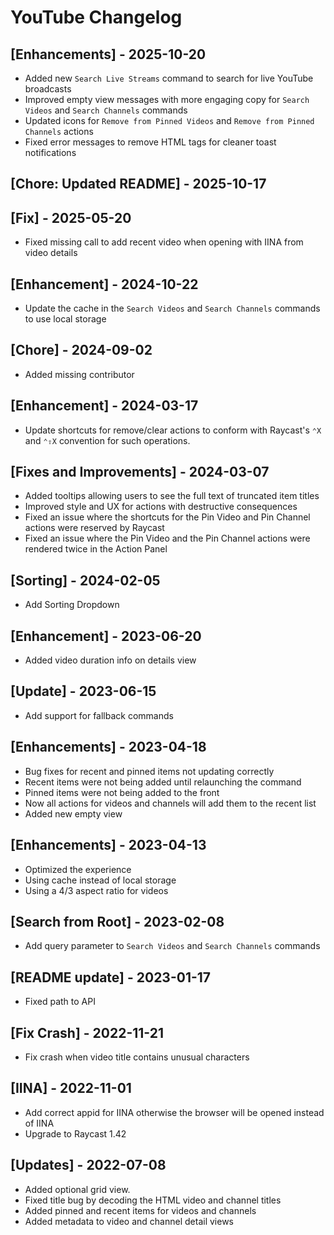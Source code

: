 # YouTube Changelog

## [Enhancements] - 2025-10-20

- Added new `Search Live Streams` command to search for live YouTube broadcasts
- Improved empty view messages with more engaging copy for `Search Videos` and `Search Channels` commands
- Updated icons for `Remove from Pinned Videos` and `Remove from Pinned Channels` actions
- Fixed error messages to remove HTML tags for cleaner toast notifications

## [Chore: Updated README] - 2025-10-17

## [Fix] - 2025-05-20

- Fixed missing call to add recent video when opening with IINA from video details

## [Enhancement] - 2024-10-22

- Update the cache in the `Search Videos` and `Search Channels` commands to use local storage

## [Chore] - 2024-09-02

- Added missing contributor

## [Enhancement] - 2024-03-17

- Update shortcuts for remove/clear actions to conform with Raycast's `⌃X` and `⌃⇧X` convention for such operations.

## [Fixes and Improvements] - 2024-03-07

- Added tooltips allowing users to see the full text of truncated item titles
- Improved style and UX for actions with destructive consequences
- Fixed an issue where the shortcuts for the Pin Video and Pin Channel actions were reserved by Raycast
- Fixed an issue where the Pin Video and the Pin Channel actions were rendered twice in the Action Panel

## [Sorting] - 2024-02-05

- Add Sorting Dropdown

## [Enhancement] - 2023-06-20

- Added video duration info on details view

## [Update] - 2023-06-15

- Add support for fallback commands

## [Enhancements] - 2023-04-18

- Bug fixes for recent and pinned items not updating correctly
- Recent items were not being added until relaunching the command
- Pinned items were not being added to the front
- Now all actions for videos and channels will add them to the recent list
- Added new empty view

## [Enhancements] - 2023-04-13

- Optimized the experience
- Using cache instead of local storage
- Using a 4/3 aspect ratio for videos

## [Search from Root] - 2023-02-08

- Add query parameter to `Search Videos` and `Search Channels` commands

## [README update] - 2023-01-17

- Fixed path to API

## [Fix Crash] - 2022-11-21

- Fix crash when video title contains unusual characters

## [IINA] - 2022-11-01

- Add correct appid for IINA otherwise the browser will be opened instead of IINA
- Upgrade to Raycast 1.42

## [Updates] - 2022-07-08

- Added optional grid view.
- Fixed title bug by decoding the HTML video and channel titles
- Added pinned and recent items for videos and channels
- Added metadata to video and channel detail views
